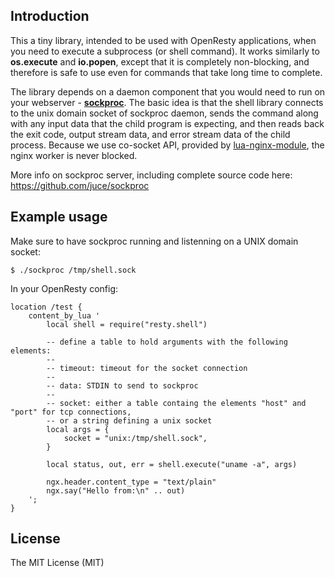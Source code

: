 ## Introduction

This a tiny library, intended to be used with OpenResty applications, when
you need to execute a subprocess (or shell command). It works similarly to
**os.execute** and **io.popen**, except that it is completely non-blocking, and
therefore is safe to use even for commands that take long time to complete.

The library depends on a daemon component that you would need to run
on your webserver - [**sockproc**](https://github.com/juce/sockproc). The basic 
idea is that the shell library connects to the unix domain socket of sockproc daemon, 
sends the command along with any input data that the child program is expecting, and then
reads back the exit code, output stream data, and error stream data of
the child process. Because we use co-socket API, provided by
[lua-nginx-module](https://github.com/openresty/lua-nginx-module),
the nginx worker is never blocked.

More info on sockproc server, including complete source code here:
https://github.com/juce/sockproc


## Example usage

Make sure to have sockproc running and listenning on a UNIX domain socket:

    $ ./sockproc /tmp/shell.sock

In your OpenResty config:

    location /test {
        content_by_lua '
            local shell = require("resty.shell")

            -- define a table to hold arguments with the following elements:
            --
            -- timeout: timeout for the socket connection
            --
            -- data: STDIN to send to sockproc
            --
            -- socket: either a table containg the elements "host" and "port" for tcp connections,
            -- or a string defining a unix socket
            local args = {
                socket = "unix:/tmp/shell.sock",
            }

            local status, out, err = shell.execute("uname -a", args)

            ngx.header.content_type = "text/plain"
            ngx.say("Hello from:\n" .. out)
        ';
    }


## License

The MIT License (MIT)
